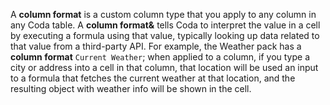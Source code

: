 A **column format** is a custom column type that you apply to any column in any Coda table. A **column format&** tells Coda to interpret the value in a cell by executing a formula using that value, typically looking up data related to that value from a third-party API. For example, the Weather pack has a **column format** `Current Weather`; when applied to a column, if you type a city or address into a cell in that column, that location will be used an input to a formula that fetches the current weather at that location, and the resulting object with weather info will be shown in the cell.
